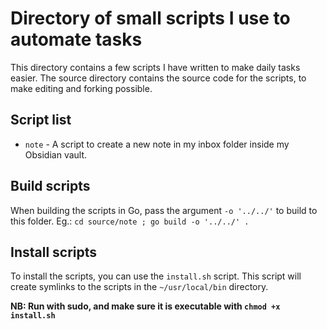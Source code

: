 # Directory of small scripts I use to automate tasks
This directory contains a few scripts I have written to make daily tasks easier.
The source directory contains the source code for the scripts, to make editing and forking possible.

## Script list
- `note` - A script to create a new note in my inbox folder inside my Obsidian vault.

## Build scripts
When building the scripts in Go, pass the argument `-o '../../'` to build to this folder. Eg.: `cd source/note ; go build -o '../../' .`

## Install scripts
To install the scripts, you can use the `install.sh` script. This script will create symlinks to the scripts in the `~/usr/local/bin` directory.

**NB: Run with sudo, and make sure it is executable with `chmod +x install.sh`**

